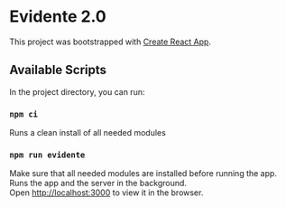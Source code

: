 # Evidente 2.0

This project was bootstrapped with [Create React App](https://github.com/facebook/create-react-app).

## Available Scripts

In the project directory, you can run:

### `npm ci`
Runs a clean install of all needed modules

### `npm run evidente`
Make sure that all needed modules are installed before running the app. <br />
Runs the app and the server in the background.<br />
Open [http://localhost:3000](http://localhost:3000) to view it in the browser.

